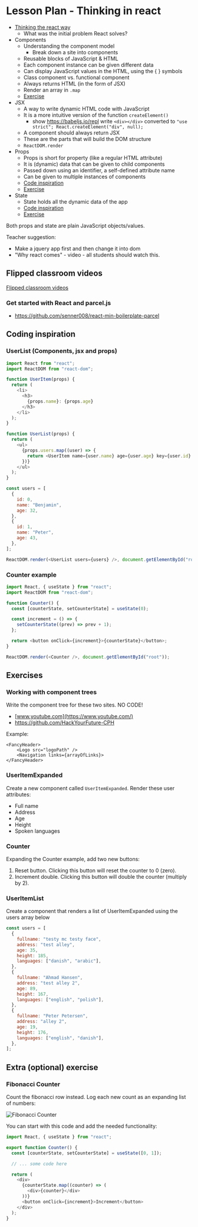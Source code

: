 # Lesson Plan - Thinking in react

- [Thinking the react way](https://reactjs.org/docs/thinking-in-react.html)
  - What was the initial problem React solves?
- Components
  - Understanding the component model
    - Break down a site into components
  - Reusable blocks of JavaScript & HTML
  - Each component instance can be given different data
  - Can display JavaScript values in the HTML, using the { } symbols
  - Class component vs. functional component
  - Always returns HTML (in the form of JSX)
  - Render an array in `.map`
  - [Exercise](#working-with-component-trees)
- JSX
  - A way to write dynamic HTML code with JavaScript
  - It is a more intuitive version of the function `createElement()`
    - show https://babeljs.io/repl write `<div></div>` converted to `"use strict"; React.createElement("div", null);`
  - A component should always return JSX
  - These are the parts that will build the DOM structure
  - `ReactDOM.render`
- Props
  - Props is short for property (like a regular HTML attribute)
  - It is (dynamic) data that can be given to child components
  - Passed down using an identifier, a self-defined attribute name
  - Can be given to multiple instances of components
  - [Code inspiration](#userlist-components-jsx-and-props)
  - [Exercise](#useritemexpanded)
- State
  - State holds all the dynamic data of the app
  - [Code inspiration](#counter-example)
  - [Exercise](#counter)

Both props and state are plain JavaScript objects/values.

Teacher suggestion:

- Make a jquery app first and then change it into dom
- "Why react comes" - video - all students should watch this.

## Flipped classroom videos

[Flipped classroom videos](https://github.com/HackYourFuture-CPH/React/blob/master/week1/preparation.md#flipped-classroom-videos)

### Get started with React and parcel.js

- https://github.com/senner008/react-min-boilerplate-parcel

## Coding inspiration

### UserList (Components, jsx and props)

```js
import React from "react";
import ReactDOM from "react-dom";

function UserItem(props) {
  return (
    <li>
      <h3>
        {props.name}: {props.age}
      </h3>
    </li>
  );
}

function UserList(props) {
  return (
    <ul>
      {props.users.map((user) => {
        return <UserItem name={user.name} age={user.age} key={user.id} />;
      })}
    </ul>
  );
}

const users = [
  {
    id: 0,
    name: "Benjamin",
    age: 32,
  },
  {
    id: 1,
    name: "Peter",
    age: 43,
  },
];

ReactDOM.render(<UserList users={users} />, document.getElementById("root"));
```

### Counter example

```js
import React, { useState } from "react";
import ReactDOM from "react-dom";

function Counter() {
  const [counterState, setCounterState] = useState(0);

  const increment = () => {
    setCounterState((prev) => prev + 1);
  };

  return <button onClick={increment}>{counterState}</button>;
}

ReactDOM.render(<Counter />, document.getElementById("root"));
```

## Exercises

### Working with component trees

Write the component tree for these two sites. NO CODE!

- [www.youtube.com](https://www.youtube.com/)
- https://github.com/HackYourFuture-CPH

Example:

```
<FancyHeader>
    <Logo src="logoPath" />
    <Navigation links={arrayOfLinks}>
</FancyHeader>
```

### UserItemExpanded

Create a new component called `UserItemExpanded`. Render these user attributes:

- Full name
- Address
- Age
- Height
- Spoken languages

### Counter

Expanding the Counter example, add two new buttons:

1. Reset button. Clicking this button will reset the counter to 0 (zero).
2. Increment double. Clicking this button will double the counter (multiply by 2).

### UserItemList

Create a component that renders a list of UserItemExpanded using the users array below

```js
const users = [
  {
    fullname: "testy mc testy face",
    address: "test alley",
    age: 35,
    height: 185,
    languages: ["danish", "arabic"],
  },
  {
    fullname: "Ahmad Hansen",
    address: "test alley 2",
    age: 89,
    height: 167,
    languages: ["english", "polish"],
  },
  {
    fullname: "Peter Petersen",
    address: "alley 2",
    age: 19,
    height: 176,
    languages: ["english", "danish"],
  },
];
```

## Extra (optional) exercise

### Fibonacci Counter

Count the fibonacci row instead. Log each new count as an expanding list of numbers:

![Fibonacci Counter](assets/fibo_counter.png)

You can start with this code and add the needed functionality:

```js
import React, { useState } from "react";

export function Counter() {
  const [counterState, setCounterState] = useState([0, 1]);

  // ... some code here

  return (
    <div>
      {counterState.map((counter) => (
        <div>{counter}</div>
      ))}
      <button onClick={increment}>Increment</button>
    </div>
  );
}
```
